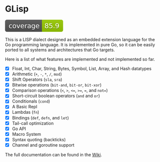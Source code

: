 # GLisp

![Image text](./tests/codcov.svg)


This is a LISP dialect designed as an embedded extension language for the Go
programming language. It is implemented in pure Go, so it can be easily ported
to all systems and architectures that Go targets.

Here is a list of what features are implemented and not implemented so far.

 * [x] Float, Int, Char, String, Bytes, Symbol, List, Array, and Hash datatypes
 * [x] Arithmetic (`+`, `-`, `*`, `/`, `mod`)
 * [x] Shift Operators (`sla`, `sra`)
 * [x] Bitwise operations (`bit-and`, `bit-or`, `bit-xor`)
 * [x] Comparison operations (`<`, `>`, `<=`, `>=`, `=`, and `not=`)
 * [x] Short-circuit boolean operators (`and` and `or`)
 * [x] Conditionals (`cond`)
 * [x] A Basic Repl
 * [x] Lambdas (`fn`)
 * [x] Bindings (`def`, `defn`, and `let`)
 * [x] Tail-call optimization
 * [x] Go API
 * [x] Macro System
 * [x] Syntax quoting (backticks)
 * [x] Channel and goroutine support

The full documentation can be found in the [Wiki](https://github.com/qjpcpu/glisp/wiki).

